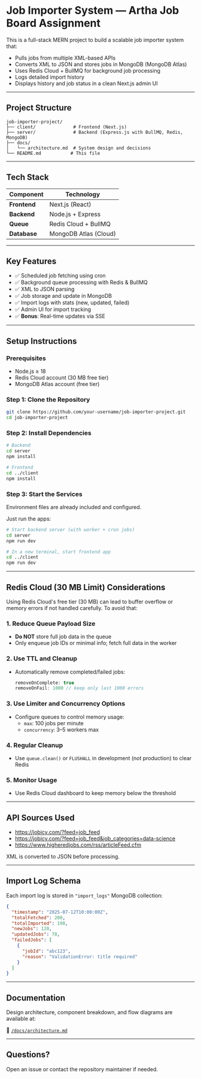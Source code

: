 # Job Importer System — Artha Job Board Assignment

This is a full-stack MERN project to build a scalable job importer system that:
- Pulls jobs from multiple XML-based APIs
- Converts XML to JSON and stores jobs in MongoDB (MongoDB Atlas)
- Uses Redis Cloud + BullMQ for background job processing
- Logs detailed import history
- Displays history and job status in a clean Next.js admin UI

---

## Project Structure

```
job-importer-project/
├── client/              # Frontend (Next.js)
├── server/              # Backend (Express.js with BullMQ, Redis, MongoDB)
├── docs/
│   └── architecture.md  # System design and decisions
└── README.md           # This file
```

---

## Tech Stack

| Component | Technology |
|-----------|------------|
| **Frontend** | Next.js (React) |
| **Backend** | Node.js + Express |
| **Queue** | Redis Cloud + BullMQ |
| **Database** | MongoDB Atlas (Cloud) |

---

## Key Features

- ✅ Scheduled job fetching using cron
- ✅ Background queue processing with Redis & BullMQ
- ✅ XML to JSON parsing
- ✅ Job storage and update in MongoDB
- ✅ Import logs with stats (new, updated, failed)
- ✅ Admin UI for import tracking
- ✅ **Bonus**: Real-time updates via SSE

---

## Setup Instructions

### Prerequisites

- Node.js ≥ 18
- Redis Cloud account (30 MB free tier)
- MongoDB Atlas account (free tier)

### Step 1: Clone the Repository

```bash
git clone https://github.com/your-username/job-importer-project.git
cd job-importer-project
```

### Step 2: Install Dependencies

```bash
# Backend
cd server
npm install

# Frontend
cd ../client
npm install
```

### Step 3: Start the Services

Environment files are already included and configured.

Just run the apps:

```bash
# Start backend server (with worker + cron jobs)
cd server
npm run dev

# In a new terminal, start frontend app
cd ../client
npm run dev
```

---

## Redis Cloud (30 MB Limit) Considerations

Using Redis Cloud's free tier (30 MB) can lead to buffer overflow or memory errors if not handled carefully. To avoid that:

### 1. Reduce Queue Payload Size
- **Do NOT** store full job data in the queue
- Only enqueue job IDs or minimal info; fetch full data in the worker

### 2. Use TTL and Cleanup
- Automatically remove completed/failed jobs:
  ```javascript
  removeOnComplete: true
  removeOnFail: 1000 // keep only last 1000 errors
  ```

### 3. Use Limiter and Concurrency Options
- Configure queues to control memory usage:
  - `max`: 100 jobs per minute
  - `concurrency`: 3–5 workers max

### 4. Regular Cleanup
- Use `queue.clean()` or `FLUSHALL` in development (not production) to clear Redis

### 5. Monitor Usage
- Use Redis Cloud dashboard to keep memory below the threshold

---

## API Sources Used

- https://jobicy.com/?feed=job_feed
- https://jobicy.com/?feed=job_feed&job_categories=data-science
- https://www.higheredjobs.com/rss/articleFeed.cfm

XML is converted to JSON before processing.

---

## Import Log Schema

Each import log is stored in `"import_logs"` MongoDB collection:

```json
{
  "timestamp": "2025-07-12T10:00:00Z",
  "totalFetched": 200,
  "totalImported": 198,
  "newJobs": 120,
  "updatedJobs": 78,
  "failedJobs": [
    {
      "jobId": "abc123",
      "reason": "ValidationError: title required"
    }
  ]
}
```

---

## Documentation

Design architecture, component breakdown, and flow diagrams are available at:

📄 [`/docs/architecture.md`](./docs/architecture.md)


---

## Questions?

Open an issue or contact the repository maintainer if needed.
